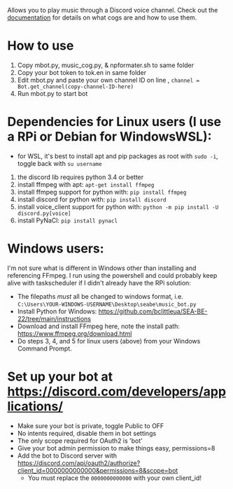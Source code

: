 Allows you to play music through a Discord voice channel. Check out the [documentation](https://discordpy.readthedocs.io/en/stable/ext/commands/cogs.html#ext-commands-cogs) for details on what cogs are and how to use them.

# How to use
1. Copy mbot.py, music_cog.py, & npformater.sh to same folder
2. Copy your bot token to tok.en in same folder
3. Edit mbot.py and paste your own channel ID on line , `channel = Bot.get_channel(copy-channel-ID-here)`
4. Run mbot.py to start bot

# Dependencies for Linux users (I use a RPi or Debian for WindowsWSL):
  - for WSL, it's best to install apt and pip packages as root with `sudo -i`, toggle back with `su username`
1. the discord lib requires python 3.4 or better
2. install ffmpeg with apt: ```apt-get install ffmpeg```
3. install ffmpeg support for python with: ```pip install ffmpeg```
4. install discord for python with: ```pip install discord```
5. install voice_client support for python with: ```python -m pip install -U discord.py[voice]```
6. install PyNaCl: ```pip install pynacl```

# Windows users:
I'm not sure what is different in Windows other than installing and referencing FFmpeg. I run using the powershell and could probably keep alive with taskscheduler if I didn't already have the RPi solution:
- The filepaths *must* all be changed to windows format, i.e. `C:\Users\YOUR-WINDOWS-USERNAME\Desktop\seabe\music_bot.py`
- Install Python for Windows: https://github.com/bclittleua/SEA-BE-22/tree/main/instructions
- Download and install FFmpeg here, note the install path: https://www.ffmpeg.org/download.html
- Do steps 3, 4, and 5 for linux users (above) from your Windows Command Prompt.


# Set up your bot at https://discord.com/developers/applications/  
- Make sure your bot is private, toggle Public to OFF
- No intents required, disable them in bot settings
- The only scope required for OAuth2 is 'bot'
- Give your bot admin permission to make things easy, permissions=8
- Add the bot to Discord server with https://discord.com/api/oauth2/authorize?client_id=0000000000000&permissions=8&scope=bot
  - You must replace the `0000000000000` with your own client_id!
